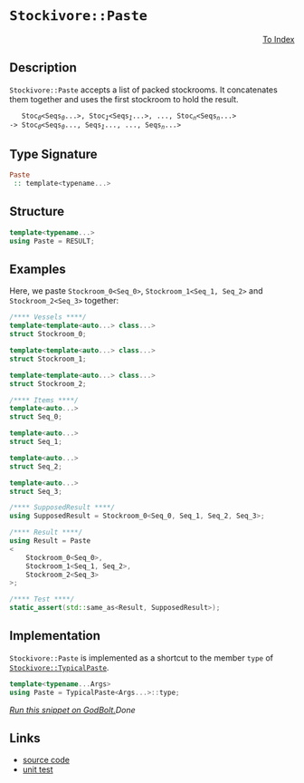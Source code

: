 <!-- Copyright 2024 Feng Mofan
SPDX-License-Identifier: Apache-2.0 -->

# `Stockivore::Paste`

<p style='text-align: right;'><a href="../../../facilities/metafunctions.md#stockivore-paste">To Index</a></p>

## Description

`Stockivore::Paste` accepts a list of packed stockrooms.
It concatenates them together and uses the first stockroom to hold the result.

<pre><code>   Stoc<sub><i>0</i></sub>&lt;Seqs<sub><i>0</i></sub>...&gt;, Stoc<sub><i>1</i></sub>&lt;Seqs<sub><i>1</i></sub>...&gt;, ..., Stoc<sub><i>n</i></sub>&lt;Seqs<sub><i>n</i></sub>...&gt;
-> Stoc<sub><i>0</i></sub>&lt;Seqs<sub><i>0</i></sub>..., Seqs<sub><i>1</i></sub>..., ..., Seqs<sub><i>n</i></sub>...></code></pre>

## Type Signature

```Haskell
Paste
 :: template<typename...>
```

## Structure

```C++
template<typename...>
using Paste = RESULT;
```

## Examples

Here, we paste `Stockroom_0<Seq_0>`,  `Stockroom_1<Seq_1, Seq_2>` and `Stockroom_2<Seq_3>` together:

```C++
/**** Vessels ****/
template<template<auto...> class...>
struct Stockroom_0;

template<template<auto...> class...>
struct Stockroom_1;

template<template<auto...> class...>
struct Stockroom_2;

/**** Items ****/
template<auto...>
struct Seq_0;

template<auto...>
struct Seq_1;

template<auto...>
struct Seq_2;

template<auto...>
struct Seq_3;

/**** SupposedResult ****/
using SupposedResult = Stockroom_0<Seq_0, Seq_1, Seq_2, Seq_3>;

/**** Result ****/
using Result = Paste
<
    Stockroom_0<Seq_0>, 
    Stockroom_1<Seq_1, Seq_2>,
    Stockroom_2<Seq_3>
>;

/**** Test ****/
static_assert(std::same_as<Result, SupposedResult>);
```

## Implementation

`Stockivore::Paste` is implemented as a shortcut to the member `type` of [`Stockivore::TypicalPaste`](./typical_paste.doc.md).

```C++
template<typename...Args>
using Paste = TypicalPaste<Args...>::type;
```

[*Run this snippet on GodBolt.*](https://godbolt.org/#z:OYLghAFBqd5QCxAYwPYBMCmBRdBLAF1QCcAaPECAMzwBtMA7AQwFtMQByARg9KtQYEAysib0QXACx8BBAKoBnTAAUAHpwAMvAFYTStJg1DIApACYAQuYukl9ZATwDKjdAGFUtAK4sGe1wAyeAyYAHI%2BAEaYxCAAHACspAAOqAqETgwe3r56KWmOAkEh4SxRMQm2mPYFDEIETMQEWT5%2BXJXVGXUNBEVhkdFxiQr1jc05bcPdvSVlgwCUtqhexMjsHAD0AFTbO7t7%2B5vrJhoAgls7ANQAIphJrozIeJgKF7tHp%2BcHX3vvJ8cnBEwLCSBkBJgAzG4CABPO7MNgAOiREOw/2GxC8DguABVYXhRLRlExhpgLiYAOxWclXCFWU7/dbrC4WYmktyskD/f6A4GgzAQqGwxisUlE5AAa0w6DqqAlxFQqBYKLRBAxWNxSXxYiJJIFYsl0qIcoVSvBqPplP%2BF2tFy8aSMFxhdzJ4KuF31UplxsVtK51N99I%2BTIASphkMs0gA3NkcrmnHkgphg%2BmQq02hN8gUZpP8yFMLxEJEIlEXZAGBQKIslsvEl5e8XyxUnUhp63ZsGQ9u59kF1BVs2l8uV5EDmsVi71xssGytx1AxMdnuFkfYQe1otCTAARy8D0wJwUpDJpxtc95OYF%2BeXxdHQ43293DFWFkPs6dwsRSIA8gQENEFFyZoqmqBA4niBI6ouk4mn8kKbjue4Hv22BHtBipWHBD57i%2ByFHj%2Bf7EMON7mn8lonjadrBMAjpCi6brvvCpIalqhLEsmJyngKs6nmhLCwW48GPqsSFIqhWFPpgOEri25Gnta%2BH/lWskutgIAgO%2BAakTS4J0n8HzfAZPwMrsFwAJK8kCjD1DUrw7L8nyGQZvzcvOmadkKjFFicxDAABQGnJRDqQaSEJusxEFsd23m%2BchakaTpcZnI5Rn6Zc2CqKwIKkm8xnJXZiXmOCwRll4WAum4aASUkBB%2BSRuXbBcABqzx2C8OXxq5F6dp1i5Xn2K5rhWyHAZioG8QA%2Bhomkueei5dpevbIYNRHKqc6KjRORoNia41cNNHWzd2815otA1jit/kHqqG0TWY%2B1JZcpk8m1%2BUHQu3Z9cNa3XVi8GTfdx1Lv1xEjb9267QDPUfadIPfSBE7g3dCWBgCUMLdeq1XfDf3gvdDkTl4SR5FKoYKF4tCge1JyBdRQiE8T6Ck%2BToGhZtsrbYq/2YVuk1iTzbQIzzZh8%2BNuNAcjekPQ1TMU7Z2y/DTFwyyzrrupFgFuLOE1TdzXMoceHE2hNe26wLf1IyhWtbVO41IwJ4Ni3V4u6fVmw4s8lOvVdSb4uNtbRAQEDDOgakKCKft%2BW4yuofTqQk88zMonM90cAstCcPEvB%2BBwWikKgnCa5Y1gXAoSwrCFZjgjwpAEJoqcLOKIDxJICIaLEZhmAAnJ3XDxG3sRcOS5LSOnHCSLwLASBoGikNnuf5xwvAKCAM%2B1znqekHAsAwIgIBLAQSQFuQlBoMCdDRKEIqcKosQAGwALS35IFzAMgyAXFICJmLwUqECQeAhzaPwQQIgxDsCkDIQQigVDqHXqQXQbQADuxAmBJE4DwNOGcs51zzpwL8BZD6gVQFQC4N8H5Pxfm/D%2BLczAXAgB4M%2B9BiBkkrlwOYvA15aAWBAJAp9NRMOPhAPh58YjACkMLGgFN/yUAiDgiIwQGjQnQbweRzBiDQi/BEbQYY17V1PmwQQX4GC0CUXArAEQvDAHZLQWgy9uC8CwCwQwwBxBmLwMQHReBox2NzpgVQYYCxrGrsEQEo9c60DwBEFB6iPBYBwaqPAk97GkGjMQCIccbhOKMBEowdcFhUAML5RqTxEFfjhMoyBwgCTgOkMA%2BQSg1A4IQfoZxKBrDWH0JE5ekAFioGqhkOx99g6hVMEXSwZh56pOIAA548AFh2E8c4CArgxitFIIEYIfRSgDDaHkdIAhVm5FSPshg0x%2BgxAmFURZtQRhNE8C0PQCyHCdFuWc7ZFzbC3MORMV5myZg7PmWXVYEhMEcEzrPHBC9SF30fs/V%2B79P60IgLgP%2BzDCpsI4XkhYf4mBYBiBABuIBJDggRJ3cEw8NCSDMJIW%2B094i307voTg49SCTyrgiW%2BXBb6xE7gPW%2Bzde5ktvhCuBC8l4rxrnkzeO8eF7wIUfCgQjFT8IvlfDgDQWCRnJPfJga4HRcE7giLgrcf74CINMwBlTQHiAgXU6BjS4G6GFsg1ByjQXgrnrwBe%2BCD4FguMQ6F5Dn41n1Ya41Gg6EMJVWiyuZh2GSvXtw3hyqRGCOEUwlABgjAGq4DPSRgJCIyLkQo9RFTVGKM0dohwFT9FWSMSYnB5jLHWNsRUxxzjXG53wB4553icF%2BICYCCpISqg4IiVExRsS1i5wSUk6uqT0lKEyR2qiUqClMCKSUspjAKl1OtTUyp9rYG5ydS03JoyrCWE6REbpBK879IEIM4ZroL3WAmV6qZMzb3zKuc8pZKz7njHWQwdAbzZi7OOTUb5yRIMZDAzs9o1yuijEA2sp5NRkM9D%2Becx5XzUO4amNh95ILFjLGBWwplYLsGis4IG2FerqIGqNa3OhKLzUsKrvGzh9dSA4rxZQUFLK2WGspeSeInch7gipTSyQbRPW4MXrYCV3HuEyqQPvQhaaU1MMvmwTgGqKEsAUJGd%2BkYmN8mGKa1FAC9B7uqRIWpsgj1NJAOCUgLq0H2PddR%2BeeD5VEJIaoQzxnTPmZzMMSN2nogcfBFxqVsr03RC04wgYJmibjTM53caFmCDjSC7UugBbl4QFkXA8tpbknlY0VonRNbFQGIIPW0xXbMAWKsWIVtyT23ZOnQ49xni%2B1wIHeGIdySR1hN4OO6J0Ip3xOmXO3gC6MlAhXbkxNfBCkKGKZgUp5Tkl2bAQ5w9DTj06Fc2e4w7Sr3ju/femodj1jBzaWMiw7686fqwLd9DGQXAgegxs4oOGIP5AyNBvZNR4MfO%2BwITD0Hoc3MI4D4jPzuhw9%2BUj8DgKyPgO8yK3zHBSHBZMxcTLCIcusbNSQDjGKE1cOxZgXFAw72jyEyALuCJwTgniH3WT09Ofkm5Xjr1nBxWryxaQRukh4iksHuSaesRJA9y4O3MwwrR7gh88LxTKnQXfyFwpzFiaFipLSM4SQQA%3D)$Done$

## Links

- [source code](../../../../conceptrodon/stockivore/paste.hpp)
- [unit test](../../../../tests/unit/metafunctions/stockivore/paste.test.hpp)
